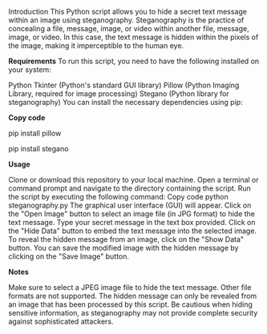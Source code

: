  Introduction
This Python script allows you to hide a secret text message within an image using steganography. Steganography is the practice of concealing a file, message, image, or video within another file, message, image, or video. In this case, the text message is hidden within the pixels of the image, making it imperceptible to the human eye.

**Requirements**
To run this script, you need to have the following installed on your system:

Python
Tkinter (Python's standard GUI library)
Pillow (Python Imaging Library, required for image processing)
Stegano (Python library for steganography)
You can install the necessary dependencies using pip:

**Copy code**

 pip install pillow
 
 pip install stegano
 
 
 **Usage**

Clone or download this repository to your local machine.
Open a terminal or command prompt and navigate to the directory containing the script.
Run the script by executing the following command:
Copy code
python steganography.py
The graphical user interface (GUI) will appear.
Click on the "Open Image" button to select an image file (in JPG format) to hide the text message.
Type your secret message in the text box provided.
Click on the "Hide Data" button to embed the text message into the selected image.
To reveal the hidden message from an image, click on the "Show Data" button.
You can save the modified image with the hidden message by clicking on the "Save Image" button.  


**Notes**

Make sure to select a JPEG image file to hide the text message. Other file formats are not supported.
The hidden message can only be revealed from an image that has been processed by this script.
Be cautious when hiding sensitive information, as steganography may not provide complete security against sophisticated attackers.
